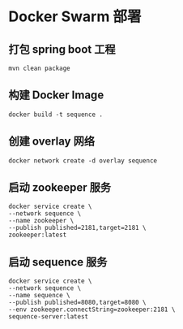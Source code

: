 # Docker Swarm 部署

## 打包 spring boot 工程

```
mvn clean package
```

## 构建 Docker Image

```
docker build -t sequence .
```

## 创建 overlay 网络

```
docker network create -d overlay sequence
```

## 启动 zookeeper 服务

```
docker service create \
--network sequence \
--name zookeeper \
--publish published=2181,target=2181 \
zookeeper:latest
```

## 启动 sequence 服务

```
docker service create \
--network sequence \
--name sequence \
--publish published=8080,target=8080 \
--env zookeeper.connectString=zookeeper:2181 \
sequence-server:latest
```